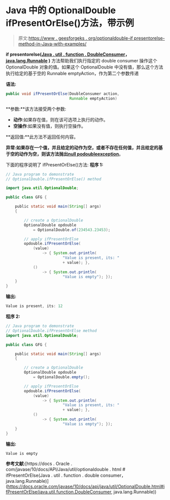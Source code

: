 # Java 中的 OptionalDouble ifPresentOrElse()方法，带示例

> 原文:[https://www . geesforgeks . org/optionaldouble-if presentorelse-method-in-Java-with-examples/](https://www.geeksforgeeks.org/optionaldouble-ifpresentorelse-method-in-java-with-examples/)

**if presentorelse([Java . util . function . DoubleConsumer](https://www.geeksforgeeks.org/doubleconsumer-interface-in-java-with-examples/)， [java.lang.Runnable](https://www.geeksforgeeks.org/runnable-interface-in-java/) )** 方法帮助我们执行指定的 double consumer 操作这个 OptionalDouble 对象的值。如果这个 OptionalDouble 中没有值，那么这个方法执行给定的基于空的 Runnable emptyAction，作为第二个参数传递

**语法:**

```java
public void ifPresentOrElse(DoubleConsumer action,
                            Runnable emptyAction)

```

**参数:**该方法接受两个参数:

*   **动作**:如果存在值，则在该可选项上执行的动作。
*   **空操作**:如果没有值，则执行空操作。

**返回值:**此方法不返回任何内容。

**异常:**如果存在一个值，并且给定的动作为空，或者不存在任何值，并且给定的基于空的动作为空，则该方法抛出**[null podoubleexception](https://www.geeksforgeeks.org/null-podoubleer-exception-in-java/)**。

下面的程序说明了 ifPresentOrElse()方法:
**程序 1:**

```java
// Java program to demonstrate
// OptionalDouble.ifPresentOrElse() method

import java.util.OptionalDouble;

public class GFG {

    public static void main(String[] args)
    {

        // create a OptionalDouble
        OptionalDouble opdouble
            = OptionalDouble.of(234543.23453);

        // apply ifPresentOrElse
        opdouble.ifPresentOrElse(
            (value)
                -> { System.out.println(
                         "Value is present, its: "
                         + value); },
            ()
                -> { System.out.println(
                         "Value is empty"); });
    }
}
```

**输出:**

```java
Value is present, its: 12

```

**程序 2:**

```java
// Java program to demonstrate
// OptionalDouble.ifPresentOrElse method
import java.util.OptionalDouble;

public class GFG {

    public static void main(String[] args)
    {

        // create a OptionalDouble
        OptionalDouble opdouble
            = OptionalDouble.empty();

        // apply ifPresentOrElse
        opdouble.ifPresentOrElse(
            (value)
                -> { System.out.println(
                         "Value is present, its: "
                         + value); },
            ()
                -> { System.out.println(
                         "Value is empty"); });
    }
}
```

**输出:**

```java
Value is empty

```

**参考文献:**[https://docs . Oracle . com/javase/10/docs/API/Java/util/optionaldouble . html # ifPresentOrElse(Java . util . function . double consumer，java.lang.Runnable)](https://docs.oracle.com/javase/10/docs/api/java/util/OptionalDouble.html#ifPresentOrElse(java.util.function.DoubleConsumer, java.lang.Runnable))